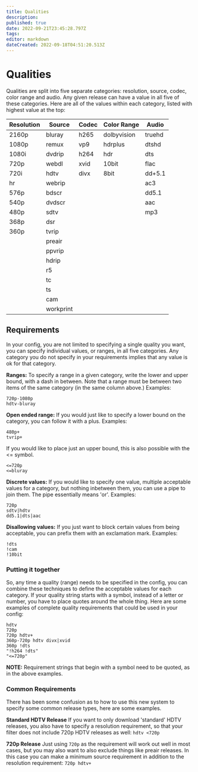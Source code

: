 ```yaml
---
title: Qualities
description: 
published: true
date: 2022-09-21T23:45:28.797Z
tags: 
editor: markdown
dateCreated: 2022-09-18T04:51:20.513Z
---
```


# Qualities
Qualities are split into five separate categories: resolution, source, codec, color range and audio. Any given release can have a value in all five of these categories. Here are all of the values within each category, listed with highest value at the top:

<!--
To update this table, you can run `flexget wiki-qualities` which will output the markdown to paste here.
-->

| Resolution | Source    | Codec | Color Range | Audio  |
|------------|-----------|-------|-------------|--------|
| 2160p      | bluray    | h265  | dolbyvision | truehd |
| 1080p      | remux     | vp9   | hdrplus     | dtshd  |
| 1080i      | dvdrip    | h264  | hdr         | dts    |
| 720p       | webdl     | xvid  | 10bit       | flac   |
| 720i       | hdtv      | divx  | 8bit        | dd+5.1 |
| hr         | webrip    |       |             | ac3    |
| 576p       | bdscr     |       |             | dd5.1  |
| 540p       | dvdscr    |       |             | aac    |
| 480p       | sdtv      |       |             | mp3    |
| 368p       | dsr       |       |             |        |
| 360p       | tvrip     |       |             |        |
|            | preair    |       |             |        |
|            | ppvrip    |       |             |        |
|            | hdrip     |       |             |        |
|            | r5        |       |             |        |
|            | tc        |       |             |        |
|            | ts        |       |             |        |
|            | cam       |       |             |        |
|            | workprint |       |             |        |

## Requirements
In your config, you are not limited to specifying a single quality you want, you can specify individual values, or ranges, in all five categories. Any category you do not specify in your requirements implies that any value is ok for that category.

**Ranges:**
To specify a range in a given category, write the lower and upper bound, with a dash in between. Note that a range must be between two items of the same category (in the same column above.) Examples:
```
720p-1080p
hdtv-bluray
```

**Open ended range:**
If you would just like to specify a lower bound on the category, you can follow it with a plus. Examples:
```
480p+
tvrip+
```
If you would like to place just an upper bound, this is also possible with the <= symbol.
```
<=720p
<=bluray
```

**Discrete values:**
If you would like to specify one value, multiple acceptable values for a category, but nothing inbetween them, you can use a pipe to join them. The pipe essentially means 'or'. Examples:
```
720p
sdtv|hdtv
dd5.1|dts|aac
```

**Disallowing values:**
If you just want to block certain values from being acceptable, you can prefix them with an exclamation mark. Examples:
```
!dts
!cam
!10bit
```

### Putting it together
So, any time a quality (range) needs to be specified in the config, you can combine these techniques to define the acceptable values for each category. If your quality string starts with a symbol, instead of a letter or number, you have to place quotes around the whole thing. Here are some examples of complete quality requirements that could be used in your config:

```
hdtv
720p
720p hdtv+
360p-720p hdtv divx|xvid
360p !dts
"!h264 !dts"
"<=720p"
```

**NOTE:** Requirement strings that begin with a symbol need to be quoted, as in the above examples.

### Common Requirements
There has been some confusion as to how to use this new system to specify some common release types, here are some examples.

**Standard HDTV Release**
  If you want to only download 'standard' HDTV releases, you also have to specify a resolution requirement, so that your filter does not include 720p HDTV releases as well: `hdtv <720p`

**720p Release**
  Just using `720p` as the requirement will work out well in most cases, but you may also want to also exclude things like preair releases. In this case you can make a minimum source requirement in addition to the resolution requirement: `720p hdtv+`